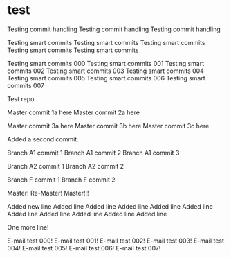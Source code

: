 # test

Testing commit handling
Testing commit handling
Testing commit handling

Testing smart commits
Testing smart commits
Testing smart commits
Testing smart commits
Testing smart commits

Testing smart commits 000
Testing smart commits 001
Testing smart commits 002
Testing smart commits 003
Testing smart commits 004
Testing smart commits 005
Testing smart commits 006
Testing smart commits 007


Test repo

Master commit 1a here
Master commit 2a here

Master commit 3a here
Master commit 3b here
Master commit 3c here

Added a second commit.

Branch A1 commit 1
Branch A1 commit 2
Branch A1 commit 3

Branch A2 commit 1
Branch A2 commit 2

Branch F commit 1
Branch F commit 2

Master!
Re-Master!
Master!!!

Added new line
Added line 
Added line 
Added line 
Added line 
Added line 
Added line 
Added line 
Added line 
Added line 
Added line 

One more line!

E-mail test 000!
E-mail test 001!
E-mail test 002!
E-mail test 003!
E-mail test 004!
E-mail test 005!
E-mail test 006!
E-mail test 007!



